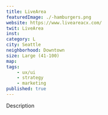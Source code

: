 ```yaml
---
title: LiveArea
featuredImage: ./-hamburgers.png
website: https://www.liveareacx.com/
twit: LiveArea
inst: 
category: L
city: Seattle
neighborhood: Downtown
size: Large (41-100)
map: 
tags:
    - ux/ui
    - strategy
    - marketing
published: true
---
```


Description
